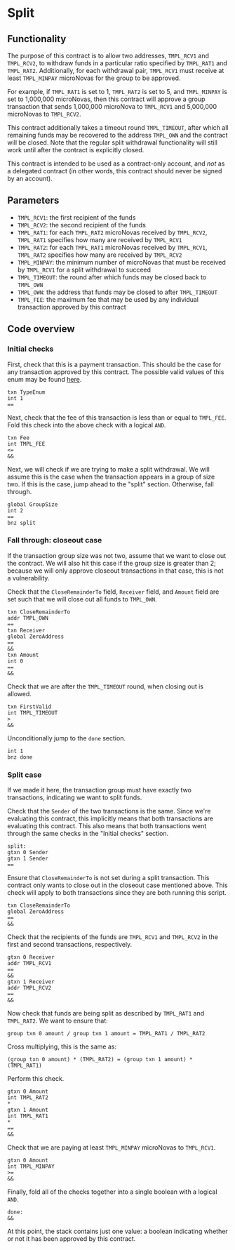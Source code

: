 # Split

## Functionality

The purpose of this contract is to allow two addresses, `TMPL_RCV1` and `TMPL_RCV2`, to withdraw funds in a particular ratio specified by `TMPL_RAT1` and `TMPL_RAT2`. Additionally, for each withdrawal pair, `TMPL_RCV1` must receive at least `TMPL_MINPAY` microNovas for the group to be approved.

For example, if `TMPL_RAT1` is set to 1, `TMPL_RAT2` is set to 5, and `TMPL_MINPAY` is set to 1,000,000 microNovas, then this contract will approve a group transaction that sends 1,000,000 microNova to `TMPL_RCV1` and 5,000,000 microNovas to `TMPL_RCV2`.

This contract additionally takes a timeout round `TMPL_TIMEOUT`, after which all remaining funds may be recovered to the address `TMPL_OWN` and the contract will be closed. Note that the regular split withdrawal functionality will still work until after the contract is explicitly closed.

This contract is intended to be used as a contract-only account, and *not* as a delegated contract (in other words, this contract should never be signed by an account).

## Parameters

  - `TMPL_RCV1`: the first recipient of the funds
  - `TMPL_RCV2`: the second recipient of the funds
  - `TMPL_RAT1`: for each `TMPL_RAT2` microNovas received by `TMPL_RCV2`, `TMPL_RAT1` specifies how many are received by `TMPL_RCV1`
  - `TMPL_RAT2`: for each `TMPL_RAT1` microNovas received by `TMPL_RCV1`, `TMPL_RAT2` specifies how many are received by `TMPL_RCV2`
  - `TMPL_MINPAY`: the minimum number of microNovas that must be received by `TMPL_RCV1` for a split withdrawal to succeed
  - `TMPL_TIMEOUT`: the round after which funds may be closed back to `TMPL_OWN`
  - `TMPL_OWN`: the address that funds may be closed to after `TMPL_TIMEOUT`
  - `TMPL_FEE`: the maximum fee that may be used by any individual transaction approved by this contract

## Code overview

### Initial checks

First, check that this is a payment transaction. This should be the case for any transaction approved by this contract. The possible valid values of this enum may be found [here](https://github.com/Orca18/novarand/blob/9978b3aed0643751246af82f5538ba1e7de47310/data/transactions/logic/assembler.go#L569).

```
txn TypeEnum
int 1
==
```

Next, check that the fee of this transaction is less than or equal to `TMPL_FEE`. Fold this check into the above check with a logical `AND`.

```
txn Fee
int TMPL_FEE
<=
&&
```

Next, we will check if we are trying to make a split withdrawal. We will assume this is the case when the transaction appears in a group of size two. If this is the case, jump ahead to the "split" section. Otherwise, fall through.

```
global GroupSize
int 2
==
bnz split
```

### Fall through: closeout case

If the transaction group size was not two, assume that we want to close out the contract. We will also hit this case if the group size is greater than 2; because we will only approve closeout transactions in that case, this is not a vulnerability.

Check that the `CloseRemainderTo` field, `Receiver` field, and `Amount` field are set such that we will close out all funds to `TMPL_OWN`.

```
txn CloseRemainderTo
addr TMPL_OWN
==
txn Receiver
global ZeroAddress
==
&&
txn Amount
int 0
==
&&
```

Check that we are after the `TMPL_TIMEOUT` round, when closing out is allowed.

```
txn FirstValid
int TMPL_TIMEOUT
>
&&
```

Unconditionally jump to the `done` section.

```
int 1
bnz done
```

### Split case

If we made it here, the transaction group must have exactly two transactions, indicating we want to split funds.

Check that the `Sender` of the two transactions is the same. Since we're evaluating this contract, this implicitly means that both transactions are evaluating this contract. This also means that both transactions went through the same checks in the "Initial checks" section.

```
split:
gtxn 0 Sender
gtxn 1 Sender
==
```

Ensure that `CloseRemainderTo` is not set during a split transaction. This contract only wants to close out in the closeout case mentioned above. This check will apply to both transactions since they are both running this script.

```
txn CloseRemainderTo
global ZeroAddress
==
&&
```

Check that the recipients of the funds are `TMPL_RCV1` and `TMPL_RCV2` in the first and second transactions, respectively.

```
gtxn 0 Receiver
addr TMPL_RCV1
==
&&
gtxn 1 Receiver
addr TMPL_RCV2
==
&&
```

Now check that funds are being split as described by `TMPL_RAT1` and `TMPL_RAT2`. We want to ensure that:

`group txn 0 amount / group txn 1 amount = TMPL_RAT1 / TMPL_RAT2`

Cross multiplying, this is the same as:

`(group txn 0 amount) * (TMPL_RAT2) = (group txn 1 amount) * (TMPL_RAT1)`

Perform this check.

```
gtxn 0 Amount
int TMPL_RAT2
*
gtxn 1 Amount
int TMPL_RAT1
*
==
&&
```

Check that we are paying at least `TMPL_MINPAY` microNovas to `TMPL_RCV1`.

```
gtxn 0 Amount
int TMPL_MINPAY
>=
&&
```

Finally, fold all of the checks together into a single boolean with a logical `AND`.

```
done:
&&
```

At this point, the stack contains just one value: a boolean indicating whether or not it has been approved by this contract.
